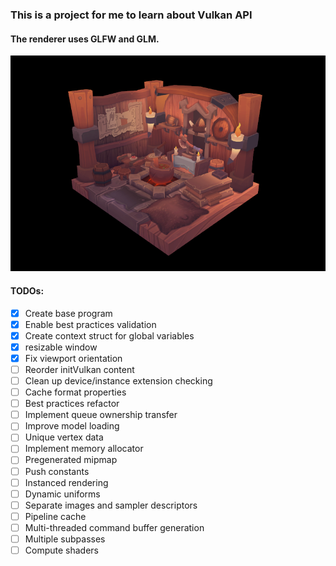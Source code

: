 ### This is a project for me to learn about Vulkan API
#### The renderer uses GLFW and GLM.
![Preview](/preview-viking-room.png)
#### TODOs:
- [x] Create base program
- [x] Enable best practices validation
- [x] Create context struct for global variables
- [x] resizable window
- [x] Fix viewport orientation
- [ ] Reorder initVulkan content 
- [ ] Clean up device/instance extension checking
- [ ] Cache format properties
- [ ] Best practices refactor
- [ ] Implement queue ownership transfer
- [ ] Improve model loading
- [ ] Unique vertex data
- [ ] Implement memory allocator
- [ ] Pregenerated mipmap
- [ ] Push constants
- [ ] Instanced rendering
- [ ] Dynamic uniforms
- [ ] Separate images and sampler descriptors
- [ ] Pipeline cache
- [ ] Multi-threaded command buffer generation
- [ ] Multiple subpasses
- [ ] Compute shaders